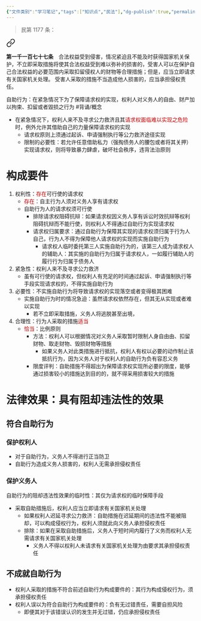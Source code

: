 ```yaml
---
{"文件类别":"学习笔记","tags":["知识点","民法"],"dg-publish":true,"permalink":"/学习笔记studyup/民法总论/自助行为/","dgPassFrontmatter":true,"created":"2024-09-17T15:55:57.473+08:00","updated":"2024-11-13T20:27:08.789+08:00"}
---
```


>民第 1177 条：
<div class="transclusion internal-embed is-loaded"><a class="markdown-embed-link" href="/////#t1177" aria-label="Open link"><svg xmlns="http://www.w3.org/2000/svg" width="24" height="24" viewBox="0 0 24 24" fill="none" stroke="currentColor" stroke-width="2" stroke-linecap="round" stroke-linejoin="round" class="svg-icon lucide-link"><path d="M10 13a5 5 0 0 0 7.54.54l3-3a5 5 0 0 0-7.07-7.07l-1.72 1.71"></path><path d="M14 11a5 5 0 0 0-7.54-.54l-3 3a5 5 0 0 0 7.07 7.07l1.71-1.71"></path></svg></a><div class="markdown-embed">



**第一千一百七十七条**　合法权益受到侵害，情况紧迫且不能及时获得国家机关保护，不立即采取措施将使其合法权益受到难以弥补的损害的，受害人可以在保护自己合法权益的必要范围内采取扣留侵权人的财物等合理措施；但是，应当立即请求有关国家机关处理。
受害人采取的措施不当造成他人损害的，应当承担侵权责任。 

</div></div>


自助行为：在紧急情况下为了保障请求权的实现，权利人对义务人的自由、财产加以拘束、扣留或者毀损之行为 #背诵/概念 
- 在紧急情况下，权利人来不及寻求公力救济且其<font color="#c00000">请求权面临难以实现之危险</font>时，例外允许其借助自己的力量保障请求权的实现
	- 请求权原则上须通过起诉、申请强制执行等公力救济途径实现
	- 限制的必要性：若允许任意借助私力（强掏债务人的腰包或者将其关押）实现请求权，则将导致暴力肆虐，破坏社会秩序，违背法治原则
# 构成要件
1. 权利性：<font color="#c00000">存在</font>可行使的请求权
	- <font color="#c00000">存在</font>：自主行为人须对义务人享有请求权
	- 自助行为人的请求权须可行使
		- 排除请求权阻碍抗辩：如果请求权因义务人享有诉讼时效抗辩等权利阻碍抗辩而不能行使，则权利人不得通过自助行为实现请求权
		- 请求权归属要求：通过自助行为保障其实现的请求权须归属于行为人自己，行为人不得为保障他人请求权的实现而实施自助行为
			- 请求权人临时委托第三人实施自助行为的，该第三人成为请求权人的辅助人：其实施的自助行为归属于请求权人，一如履行辅助人的履行行为归属于债务人
2. 紧急性：权利人来不及寻求公力救济
	- 虽有可行使的请求权，但权利人有充足的时间通过起诉、申请强制执行等手段实现请求权的，不得实施自助行为
3. 必要性：不实施自助行为将导致请求权的实现落空或者变得极其困难
	- 实施自助行为时的情况急迫：虽然请求权依然存在，但其无从实现或者难以实现
		- 若不立即采取措施，义务人将逃脱甚至出境，
4. 合理性：行为人采取的措施<font color="#c00000">适当</font>
	- <font color="#c00000">恰当</font>：比例原则
		- 方法：权利人可以根据情况对义务人采取暂时限制人身自由由、扣留财物、取走财物、毁损财物等措施
			- 如果义务人对此类措施进行抵抗，权利人有权以必要的动作制止该抵抗行为，因为义务人对于权利人的自助行为负有容忍义务
		- 限度评判：自助措施不得超出为保障请求权实现所必要的限度，能够通过损害较小的措施达到目的的，就不得采用损害较大的措施
# 法律效果：具有阻却违法性的效果
## 符合自助行为
### 保护权利人
- 对于自助行为，义务人不得进行正当防卫
- 自助行为造成义务人损害的，权利人无需承担侵权责任
### 保护义务人
自助行为的阻却违法性效果的临时性：其仅为请求权的临时保障手段
- 采取自助措施后，权利人应当立即请求有关国家机关处理
	- 如果权利人迟延寻求公力救济：自助措施在迟延期间的违法性不能被阻却，可以构成侵权行为，权利人须就此向义务人承担侵权责任
	- 排除：如果在采取自助措施后，义务人于短时间内履行了义务而权利人无需请求有关国家机关处理
		- 义务人不得以权利人未请求有关国家机关处理为由要求其承担侵权责任
## 不成就自助行为
- 权利人采取的措施不符合前述自助行为构成要件的：其行为构成侵权行为，须承担侵权责任
- 权利人误以为符合自助行为构成要件的：负有无过错责任，需要自担风险
	- 即便其对于该错误认识的发生并无过错，仍应承担侵权责任